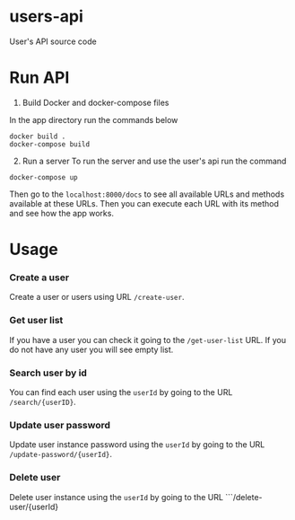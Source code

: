 # users-api
User's API source code

# Run API
1. Build Docker and docker-compose files

In the app directory run the commands below

```
docker build .
docker-compose build
```

2. Run a server
To run the server and use the user's api run the command

```
docker-compose up
```

Then go to the ```localhost:8000/docs``` to see all available URLs and methods available at these URLs. Then you can execute each URL with its method and see how the app works.

# Usage
### Create a user
Create a user or users using URL ```/create-user```.
### Get user list
If you have a user you can check it going to the ```/get-user-list``` URL. If you do not have any user you will see empty list.
### Search user by id
You can find each user using the ```userId``` by going to the URL ```/search/{userID}```.
### Update user password
Update user instance password using the ```userId``` by going to the URL ```/update-password/{userId}```.
### Delete user
Delete user instance using the ```userId``` by going to the URL ```/delete-user/{userId}
